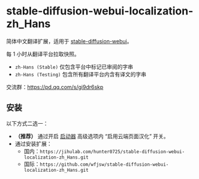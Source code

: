 # stable-diffusion-webui-localization-zh_Hans

简体中文翻译扩展，适用于 [stable-diffusion-webui](https://github.com/AUTOMATIC1111/stable-diffusion-webui)。

每 1 小时从翻译平台拉取快照。

- `zh-Hans (Stable)` 仅包含平台中标记已审阅的字串
- `zh-Hans (Testing)` 包含所有翻译平台内含有译文的字串

交流群：https://pd.qq.com/s/gi9dr6skp

## 安装

以下方式二选一：

- **（推荐）** 通过开启 [启动器](https://www.bilibili.com/video/BV1ne4y1V7QU) 高级选项内 “启用云端页面汉化” 开关。
- 通过安装扩展：
  - 国内：`https://jihulab.com/hunter0725/stable-diffusion-webui-localization-zh_Hans.git`
  - 国际：`https://github.com/wfjsw/stable-diffusion-webui-localization-zh_Hans.git`
